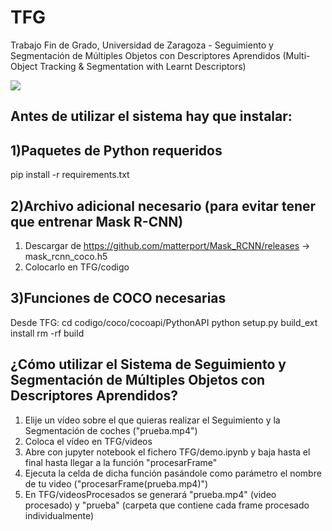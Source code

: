 # TFG
Trabajo Fin de Grado, Universidad de Zaragoza - Seguimiento y Segmentación de Múltiples Objetos con Descriptores Aprendidos (Multi-Object Tracking &amp; Segmentation with Learnt Descriptors)

![](prueba.gif)

Antes de utilizar el sistema hay que instalar:
----------------------------------------------

  1)Paquetes de Python requeridos
  -----------------------------
  pip install -r requirements.txt

  2)Archivo adicional necesario (para evitar tener que entrenar Mask R-CNN)
  -------------------------------------------------------------------------
  1) Descargar de https://github.com/matterport/Mask_RCNN/releases -> mask_rcnn_coco.h5
  2) Colocarlo en TFG/codigo

  3)Funciones de COCO necesarias
  ------------------------------
  Desde TFG:
    cd codigo/coco/cocoapi/PythonAPI
    python setup.py build_ext install
    rm -rf build

¿Cómo utilizar el Sistema de Seguimiento y Segmentación de Múltiples Objetos con Descriptores Aprendidos?
-----------------------------------------------------------------------------------------------------------
1) Elije un vídeo sobre el que quieras realizar el Seguimiento y la Segmentación de coches ("prueba.mp4")
2) Coloca el vídeo en TFG/videos
2) Abre con jupyter notebook el fichero TFG/demo.ipynb y baja hasta el final hasta llegar a la función "procesarFrame"
4) Ejecuta la celda de dicha función pasándole como parámetro el nombre de tu video ("procesarFrame(prueba.mp4)")
5) En TFG/videosProcesados se generará "prueba.mp4" (video procesado) y "prueba" (carpeta que contiene cada frame procesado individualmente)
